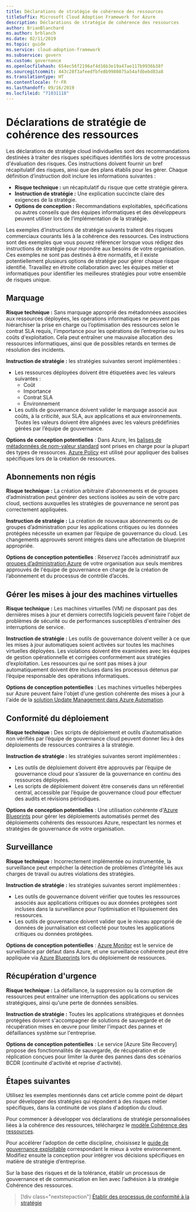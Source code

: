```yaml
---
title: Déclarations de stratégie de cohérence des ressources
titleSuffix: Microsoft Cloud Adoption Framework for Azure
description: Déclarations de stratégie de cohérence des ressources
author: BrianBlanchard
ms.author: brblanch
ms.date: 02/11/2019
ms.topic: guide
ms.service: cloud-adoption-framework
ms.subservice: govern
ms.custom: governance
ms.openlocfilehash: 654ec56f2196af4d16b3e19a47ae117b9936b38f
ms.sourcegitcommit: 443c28f3afeedfbfe8b9980875a54afdbebd83a8
ms.translationtype: HT
ms.contentlocale: fr-FR
ms.lasthandoff: 09/16/2019
ms.locfileid: "71031118"
---
```

# <a name="resource-consistency-sample-policy-statements"></a>Déclarations de stratégie de cohérence des ressources

Les déclarations de stratégie cloud individuelles sont des recommandations destinées à traiter des risques spécifiques identifiés lors de votre processus d'évaluation des risques. Ces instructions doivent fournir un bref récapitulatif des risques, ainsi que des plans établis pour les gérer. Chaque définition d’instruction doit inclure les informations suivantes :

- **Risque technique :** un récapitulatif du risque que cette stratégie gérera.
- **Instruction de stratégie :** Une explication succincte claire des exigences de la stratégie.
- **Options de conception :** Recommandations exploitables, spécifications ou autres conseils que des équipes informatiques et des développeurs peuvent utiliser lors de l’implémentation de la stratégie.

Les exemples d’instructions de stratégie suivants traitent des risques commerciaux courants liés à la cohérence des ressources. Ces instructions sont des exemples que vous pouvez référencer lorsque vous rédigez des instructions de stratégie pour répondre aux besoins de votre organisation. Ces exemples ne sont pas destinés à être normatifs, et il existe potentiellement plusieurs options de stratégie pour gérer chaque risque identifié. Travaillez en étroite collaboration avec les équipes métier et informatiques pour identifier les meilleures stratégies pour votre ensemble de risques unique.

## <a name="tagging"></a>Marquage

**Risque technique :** Sans marquage approprié des métadonnées associées aux ressources déployées, les opérations informatiques ne peuvent pas hiérarchiser la prise en charge ou l’optimisation des ressources selon le contrat SLA requis, l'importance pour les opérations de l’entreprise ou les coûts d'exploitation. Cela peut entraîner une mauvaise allocation des ressources informatiques, ainsi que de possibles retards en termes de résolution des incidents.

**Instruction de stratégie :** les stratégies suivantes seront implémentées :

- Les ressources déployées doivent être étiquetées avec les valeurs suivantes :
  - Coût
  - Importance
  - Contrat SLA
  - Environnement
- Les outils de gouvernance doivent valider le marquage associé aux coûts, à la criticité, aux SLA, aux applications et aux environnements. Toutes les valeurs doivent être alignées avec les valeurs prédéfinies gérées par l’équipe de gouvernance.

**Options de conception potentielles** : Dans Azure, les [balises de métadonnées de nom-valeur standard](https://docs.microsoft.com/azure/azure-resource-manager/resource-group-using-tags) sont prises en charge pour la plupart des types de ressources. [Azure Policy](https://docs.microsoft.com/azure/governance/policy/overview) est utilisé pour appliquer des balises spécifiques lors de la création de ressources.

## <a name="ungoverned-subscriptions"></a>Abonnements non régis

**Risque technique :** La création arbitraire d'abonnements et de groupes d’administration peut générer des sections isolées au sein de votre parc cloud, sections auxquelles les stratégies de gouvernance ne seront pas correctement appliquées.

**Instruction de stratégie :** La création de nouveaux abonnements ou de groupes d’administration pour les applications critiques ou les données protégées nécessite un examen par l’équipe de gouvernance du cloud. Les changements approuvés seront intégrés dans une affectation de blueprint appropriée.

**Options de conception potentielles** : Réservez l’accès administratif aux [groupes d’administration Azure](https://docs.microsoft.com/azure/governance/management-groups) de votre organisation aux seuls membres approuvés de l'équipe de gouvernance en charge de la création de l’abonnement et du processus de contrôle d’accès.

## <a name="manage-updates-to-virtual-machines"></a>Gérer les mises à jour des machines virtuelles

**Risque technique :** Les machines virtuelles (VM) ne disposant pas des dernières mises à jour et derniers correctifs logiciels peuvent faire l'objet de problèmes de sécurité ou de performances susceptibles d'entraîner des interruptions de service.

**Instruction de stratégie :** Les outils de gouvernance doivent veiller à ce que les mises à jour automatiques soient activées sur toutes les machines virtuelles déployées. Les violations doivent être examinées avec les équipes de gestion opérationnelle et corrigées conformément aux stratégies d’exploitation. Les ressources qui ne sont pas mises à jour automatiquement doivent être incluses dans les processus détenus par l’équipe responsable des opérations informatiques.

**Options de conception potentielles** : Les machines virtuelles hébergées sur Azure peuvent faire l'objet d'une gestion cohérente des mises à jour à l'aide de la [solution Update Management dans Azure Automation](https://docs.microsoft.com/azure/automation/automation-update-management).

## <a name="deployment-compliance"></a>Conformité du déploiement

**Risque technique :** Des scripts de déploiement et outils d’automatisation non vérifiés par l’équipe de gouvernance cloud peuvent donner lieu à des déploiements de ressources contraires à la stratégie.

**Instruction de stratégie :** les stratégies suivantes seront implémentées :

- Les outils de déploiement doivent être approuvés par l’équipe de gouvernance cloud pour s’assurer de la gouvernance en continu des ressources déployées.
- Les scripts de déploiement doivent être conservés dans un référentiel central, accessible par l’équipe de gouvernance cloud pour effectuer des audits et révisions périodiques.

**Options de conception potentielles** : Une utilisation cohérente d'[Azure Blueprints](https://docs.microsoft.com/azure/governance/blueprints) pour gérer les déploiements automatisés permet des déploiements cohérents des ressources Azure, respectant les normes et stratégies de gouvernance de votre organisation.

## <a name="monitoring"></a>Surveillance

**Risque technique :** Incorrectement implémentée ou instrumentée, la surveillance peut empêcher la détection de problèmes d’intégrité liés aux charges de travail ou autres violations des stratégies.

**Instruction de stratégie :** les stratégies suivantes seront implémentées :

- Les outils de gouvernance doivent vérifier que toutes les ressources associés aux applications critiques ou aux données protégées sont incluses dans la surveillance pour l’optimisation et l’épuisement des ressources.
- Les outils de gouvernance doivent valider que le niveau approprié de données de journalisation est collecté pour toutes les applications critiques ou données protégées.

**Options de conception potentielles** : [Azure Monitor](https://docs.microsoft.com/azure/azure-monitor/overview) est le service de surveillance par défaut dans Azure, et une surveillance cohérente peut être appliquée via [Azure Blueprints](https://docs.microsoft.com/azure/governance/blueprints) lors du déploiement de ressources.

## <a name="disaster-recovery"></a>Récupération d'urgence

**Risque technique :** La défaillance, la suppression ou la corruption de ressources peut entraîner une interruption des applications ou services stratégiques, ainsi qu'une perte de données sensibles.

**Instruction de stratégie :** Toutes les applications stratégiques et données protégées doivent s'accompagner de solutions de sauvegarde et de récupération mises en œuvre pour limiter l'impact des pannes et défaillances système sur l'entreprise.

**Options de conception potentielles** : Le service [Azure Site Recovery] propose des fonctionnalités de sauvegarde, de récupération et de réplication conçues pour limiter la durée des pannes dans des scénarios BCDR (continuité d'activité et reprise d'activité).

## <a name="next-steps"></a>Étapes suivantes

Utilisez les exemples mentionnés dans cet article comme point de départ pour développer des stratégies qui répondent à des risques métier spécifiques, dans la continuité de vos plans d'adoption du cloud.

Pour commencer à développer vos déclarations de stratégie personnalisées liées à la cohérence des ressources, téléchargez le [modèle Cohérence des ressources](./template.md).

Pour accélérer l’adoption de cette discipline, choisissez le [guide de gouvernance exploitable](../guides/index.md) correspondant le mieux à votre environnement. Modifiez ensuite la conception pour intégrer vos décisions spécifiques en matière de stratégie d’entreprise.

Sur la base des risques et de la tolérance, établir un processus de gouvernance et de communication en lien avec l’adhésion à la stratégie Cohérence des ressources.

> [!div class="nextstepaction"]
> [Établir des processus de conformité à la stratégie](./compliance-processes.md)
